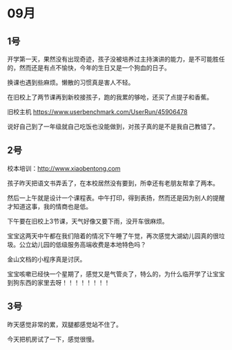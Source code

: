 # 09月

## 1号
开学第一天，果然没有出现奇迹，孩子没被培养过主持演讲的能力，是不可能胜任的，然而还是有点不愉快，今年的生日又是一个狗血的日子。

换课也遇到些麻烦。懒散的习惯真是害人不轻。

在旧校上了两节课再到新校接孩子，跑的我累的够呛，还买了点提子和香蕉。

旧校主机 https://www.userbenchmark.com/UserRun/45906478

说好自己到了一年级就自己吃饭也没能做到，对孩子真的是不是我自己教错了。

## 2号
校本培训：http://www.xiaobentong.com

孩子昨天把语文书弄丢了，在本校居然没有要到，所幸还有老朋友帮拿了两本。

然后一上午就是设计一个课程表。中午打印，得到表扬，然而还是因为别人的提醒才知道这事，我的情商也是低。

下午要在旧校上3节课，天气好像又要下雨，没开车很麻烦。

宝宝这两天中午都在我们陪着的情况下午睡了午觉，再次感觉大湖幼儿园真的很垃圾。公立幼儿园的低级服务高端收费是本地特色吗？

金山文档的小程序真是讨厌。

宝宝咳嗽已经快一个星期了，感觉又是气管炎了，特么的，为什么临开学了让宝宝到狗东西的家里去呀！！！！！！！！

## 3号

昨天感觉非常的累，双腿都感觉站不住了。

今天把机房试了一下，感觉很慢。